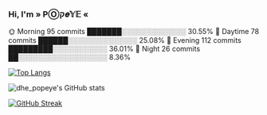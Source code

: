 <h3 align=>Hi, I'm » PⓄק𝒆𝕐𝔼 «</h3>








🌞 Morning    95 commits    ███████░░░░░░░░░░░░░   30.55% 
🌆 Daytime    78 commits    ██████░░░░░░░░░░░░░░   25.08% 
🌃 Evening    112 commits   █████████░░░░░░░░░░░   36.01% 
🌙 Night      26 commits    ██░░░░░░░░░░░░░░░░░░   8.36%


[![Top Langs](https://github-readme-stats.vercel.app/api/top-langs/?username=popeye0013&theme=dark&layout=compact)](https://github.com/popeye0013/github-readme-stats)

![dhe_popeye's GitHub stats](https://github-readme-stats.vercel.app/api?username=popeye0013&show_icons=true&theme=dark)

[![GitHub Streak](https://github-readme-streak-stats.herokuapp.com/?user=popeye0013&theme=dark)](https://git.io/streak-stats)
